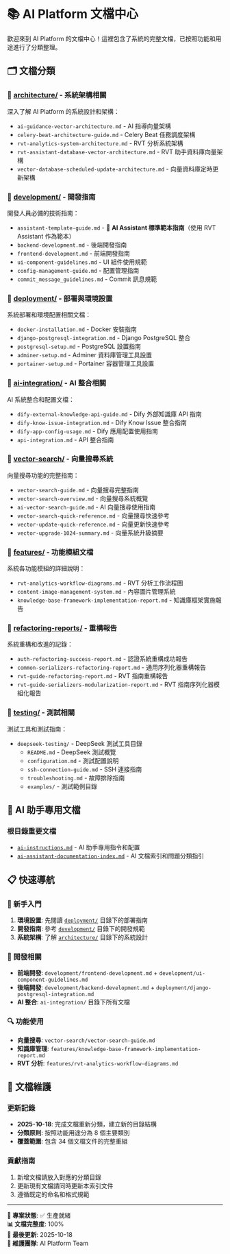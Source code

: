 # 📚 AI Platform 文檔中心

歡迎來到 AI Platform 的文檔中心！這裡包含了系統的完整文檔，已按照功能和用途進行了分類整理。

## 🗂️ 文檔分類

### 📁 [architecture/](./architecture/) - 系統架構相關
深入了解 AI Platform 的系統設計和架構：
- `ai-guidance-vector-architecture.md` - AI 指導向量架構
- `celery-beat-architecture-guide.md` - Celery Beat 任務調度架構
- `rvt-analytics-system-architecture.md` - RVT 分析系統架構
- `rvt-assistant-database-vector-architecture.md` - RVT 助手資料庫向量架構
- `vector-database-scheduled-update-architecture.md` - 向量資料庫定時更新架構

### 📁 [development/](./development/) - 開發指南
開發人員必備的技術指南：
- `assistant-template-guide.md` - 🎯 **AI Assistant 標準範本指南**（使用 RVT Assistant 作為範本）
- `backend-development.md` - 後端開發指南
- `frontend-development.md` - 前端開發指南
- `ui-component-guidelines.md` - UI 組件使用規範
- `config-management-guide.md` - 配置管理指南
- `commit_message_guidelines.md` - Commit 訊息規範

### 📁 [deployment/](./deployment/) - 部署與環境設置
系統部署和環境配置相關文檔：
- `docker-installation.md` - Docker 安裝指南
- `django-postgresql-integration.md` - Django PostgreSQL 整合
- `postgresql-setup.md` - PostgreSQL 設置指南
- `adminer-setup.md` - Adminer 資料庫管理工具設置
- `portainer-setup.md` - Portainer 容器管理工具設置

### 📁 [ai-integration/](./ai-integration/) - AI 整合相關
AI 系統整合和配置文檔：
- `dify-external-knowledge-api-guide.md` - Dify 外部知識庫 API 指南
- `dify-know-issue-integration.md` - Dify Know Issue 整合指南
- `dify-app-config-usage.md` - Dify 應用配置使用指南
- `api-integration.md` - API 整合指南

### 📁 [vector-search/](./vector-search/) - 向量搜尋系統
向量搜尋功能的完整指南：
- `vector-search-guide.md` - 向量搜尋完整指南
- `vector-search-overview.md` - 向量搜尋系統概覽
- `ai-vector-search-guide.md` - AI 向量搜尋使用指南
- `vector-search-quick-reference.md` - 向量搜尋快速參考
- `vector-update-quick-reference.md` - 向量更新快速參考
- `vector-upgrade-1024-summary.md` - 向量系統升級摘要

### 📁 [features/](./features/) - 功能模組文檔
系統各功能模組的詳細說明：
- `rvt-analytics-workflow-diagrams.md` - RVT 分析工作流程圖
- `content-image-management-system.md` - 內容圖片管理系統
- `knowledge-base-framework-implementation-report.md` - 知識庫框架實施報告

### 📁 [refactoring-reports/](./refactoring-reports/) - 重構報告
系統重構和改進的記錄：
- `auth-refactoring-success-report.md` - 認證系統重構成功報告
- `common-serializers-refactoring-report.md` - 通用序列化器重構報告
- `rvt-guide-refactoring-report.md` - RVT 指南重構報告
- `rvt-guide-serializers-modularization-report.md` - RVT 指南序列化器模組化報告

### 📁 [testing/](./testing/) - 測試相關
測試工具和測試指南：
- `deepseek-testing/` - DeepSeek 測試工具目錄
  - `README.md` - DeepSeek 測試概覽
  - `configuration.md` - 測試配置說明
  - `ssh-connection-guide.md` - SSH 連接指南
  - `troubleshooting.md` - 故障排除指南
  - `examples/` - 測試範例目錄

## 🤖 AI 助手專用文檔

### 根目錄重要文檔
- [`ai-instructions.md`](./ai-instructions.md) - AI 助手專用指令和配置
- [`ai-assistant-documentation-index.md`](./ai-assistant-documentation-index.md) - AI 文檔索引和問題分類指引

## 📋 快速導航

### 🚀 新手入門
1. **環境設置**: 先閱讀 [`deployment/`](./deployment/) 目錄下的部署指南
2. **開發指南**: 參考 [`development/`](./development/) 目錄下的開發規範
3. **系統架構**: 了解 [`architecture/`](./architecture/) 目錄下的系統設計

### 🔧 開發相關
- **前端開發**: `development/frontend-development.md` + `development/ui-component-guidelines.md`
- **後端開發**: `development/backend-development.md` + `deployment/django-postgresql-integration.md`
- **AI 整合**: `ai-integration/` 目錄下所有文檔

### 🔍 功能使用
- **向量搜尋**: `vector-search/vector-search-guide.md`
- **知識庫管理**: `features/knowledge-base-framework-implementation-report.md`
- **RVT 分析**: `features/rvt-analytics-workflow-diagrams.md`

## 📝 文檔維護

### 更新記錄
- **2025-10-18**: 完成文檔重新分類，建立新的目錄結構
- **分類原則**: 按照功能用途分為 8 個主要類別
- **覆蓋範圍**: 包含 34 個文檔文件的完整重組

### 貢獻指南
1. 新增文檔請放入對應的分類目錄
2. 更新現有文檔請同時更新本索引文件
3. 遵循既定的命名和格式規範

---

**🎯 專案狀態**: ✅ 生產就緒  
**📊 文檔完整度**: 100%  
**🔄 最後更新**: 2025-10-18  
**👥 維護團隊**: AI Platform Team